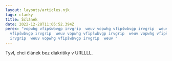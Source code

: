 ```yaml
---
layout: layouts/articles.njk
tags: clanky
title: Ščlánek
date: 2022-12-28T11:05:52.394Z
perex: "vopwhg vfipšwbvgp irvgrip  weuv vopwhg vfipšwbvgp irvgrip  weuv vopwhg
  vfipšwbvgp irvgrip  weuv vopwhg vfipšwbvgp irvgrip  weuv vopwhg vfipšwbvgp
  irvgrip  weuv vopwhg vfipšwbvgp irvgrip  weuv "
---
```

T﻿yvl, chci článek bez diakritiky v URLLLL.